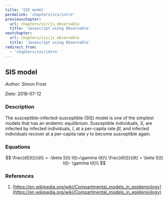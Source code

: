```yaml
---
title: 'SIS model'
permalink: 'chapters/sis/intro'
previouschapter:
  url: chapters/sir/js_observable
  title: 'Javascript using Observable'
nextchapter:
  url: chapters/sis/js_observable
  title: 'Javascript using Observable'
redirect_from:
  - 'chapters/sis/intro'
---
```


## SIS model

*Author*: Simon Frost

*Date*: 2018-07-12

### Description

The susceptible-infected-susceptible (SIS) model is one of the simplest models that has an endemic equilibrium. Susceptible individuals, $S$, are infected by infected individuals, $I$, at a per-capita rate $\beta I$, and infected individuals recover at a per-capita rate $\gamma$ to become susceptible again.

### Equations

$$
\frac{dS(t)}{dt}  = -\beta S(t) I(t)+\gamma I(t)\\
\frac{dI(t)}{dt}  = \beta S(t) I(t)- \gamma I(t)\\
$$

### References

1. [https://en.wikipedia.org/wiki/Compartmental_models_in_epidemiology](https://en.wikipedia.org/wiki/Compartmental_models_in_epidemiology)
